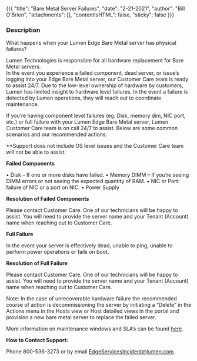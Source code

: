 {{{
  "title": "Bare Metal Server Failures",
  "date": "2-21-2021",
  "author": "Bill O’Brien",
  "attachments": [],
  "contentIsHTML": false,
  "sticky": false
}}}

### Description

What happens when your Lumen Edge Bare Metal server has physical failures?

Lumen Technologies is responsible for all hardware replacement for Bare Metal servers.  
In the event you experience a failed component, dead server, or issue’s logging into your Edge Bare Metal server, our Customer Care team is ready to assist 24/7.
Due to the low-level ownership of hardware by customers, Lumen has limited insight to hardware level failures. In the event a failure is detected by Lumen operations, they will reach out to coordinate maintenance.

If you’re having component level failures (eg. Disk, memory dim, NIC port, etc.) or full failure with your Lumen Edge Bare Metal server, Lumen Customer Care team is on call 24/7 to assist. Below are some common scenarios and our recommended actions.

**Support does not include OS level issues and the Customer Care team will not be able to assist.  

**Failed Components**

•	Disk – If one or more disks have failed.
•	Memory DIMM – If you’re seeing DIMM errors or not seeing the expected quantity of RAM.
•	NIC or Port: failure of NIC or a port on NIC.
•	Power Supply

**Resolution of Failed Components**

Please contact Customer Care.
One of our technicians will be happy to assist.
You will need to provide the server name and your Tenant (Account) name when reaching out to Customer Care.

**Full Failure**

In the event your server is effectively dead, unable to ping, unable to perform power operations or fails on boot.

**Resolution of Full Failure**

Please contact Customer Care.
One of our technicians will be happy to assist.
You will need to provide the server name and your Tenant (Account) name when reaching out to Customer Care.

Note:	In the case of unrecoverable hardware failure the recommended course of action is decommissioning the server by initiating a “Delete” in the Actions menu in the Hosts view or Host detailed views in the portal and provision a new bare metal server to replace the failed server.


More information on maintenance windows and SLA’s can be found [here](https://www.ctl.io/legal/lumen-edge-bare-metal/sla/).

**How to Contact Support:**

Phone 800-536-3273 or by email [EdgeServicesIncident@lumen.com](mailto:EdgeServicesIncident@lumen.com).
